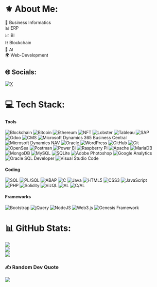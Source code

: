 # ⚜️ About Me:
💼 Business Informatics<br>📊 ERP<br>📈 BI<br>⛓️ Blockchain<br>🤖 AI<br>🌍 Web-Development


## 🌐 Socials:
[![X](https://img.shields.io/badge/X-black.svg?logo=X&logoColor=white)](https://x.com/aramdotdev) 

# 💻 Tech Stack:
#### Tools
<span>![Blockchain](https://img.shields.io/badge/Blockchain-%2300C7E1.svg?style=flat&logo=ethereum&logoColor=white)</span> 
<span>![Bitcoin](https://img.shields.io/badge/Bitcoin-%FFF2B2.svg?style=flat&logo=bitcoin&logoColor=black)</span> 
<span>![Ethereum](https://img.shields.io/badge/Ethereum-%2300C7E1.svg?style=flat&logo=ethereum&logoColor=white)</span> 
<span>![NFT](https://img.shields.io/badge/NFT-%2300C7E1.svg?style=flat&logo=ethereum&logoColor=white)</span> 
<span>![Lobster](https://img.shields.io/badge/Lobster-%2300B140.svg?style=flat&logo=dog&logoColor=white)</span> 
<span>![Tableau](https://img.shields.io/badge/Tableau-%23E97627.svg?style=flat&logo=tableau&logoColor=white)</span> 
<span>![SAP](https://img.shields.io/badge/SAP-%23000000.svg?style=flat&logo=sap&logoColor=white)</span> 
<span>![Odoo](https://img.shields.io/badge/Odoo-%233B6A26.svg?style=flat&logo=odoo&logoColor=white)</span> 
<span>![CMS](https://img.shields.io/badge/Content%20Management%20System-%23768BFF.svg?style=flat&logo=wordpress&logoColor=white)</span> 
<span>![Microsoft Dynamics 365 Business Central](https://img.shields.io/badge/Microsoft%20Dynamics%20365%20Business%20Central-%230A8E3D.svg?style=flat&logo=microsoft&logoColor=white)</span> 
<span>![Microsoft Dynamics NAV](https://img.shields.io/badge/Microsoft%20Dynamics%20NAV-%230A8E3D.svg?style=flat&logo=microsoft&logoColor=white)</span> 
<span>![Oracle](https://img.shields.io/badge/Oracle-F80000.svg?style=flat&logo=oracle&logoColor=white)</span> 
<span>![WordPress](https://img.shields.io/badge/WordPress-%23117AC9.svg?style=flat&logo=WordPress&logoColor=white)</span> 
<span>![GitHub](https://img.shields.io/badge/github-%23121011.svg?style=flat&logo=github&logoColor=white)</span> 
<span>![Git](https://img.shields.io/badge/GIT-%23F05033.svg?style=flat&logo=git&logoColor=white)</span> 
<span>![OpenSea](https://img.shields.io/badge/OpenSea-%232081E2.svg?style=flat&logo=opensea&logoColor=white)</span> 
<span>![Postman](https://img.shields.io/badge/Postman-FF6C37.svg?style=flat&logo=postman&logoColor=white)</span> 
<span>![Power Bi](https://img.shields.io/badge/Power_BI-F2C811.svg?style=flat&logo=powerbi&logoColor=black)</span> 
<span>![Raspberry Pi](https://img.shields.io/badge/-RaspberryPi-C51A4A.svg?style=flat&logo=Raspberry-Pi)</span> 
<span>![Apache](https://img.shields.io/badge/Apache-%23D42029.svg?style=flat&logo=apache&logoColor=white)</span> 
<span>![MariaDB](https://img.shields.io/badge/MariaDB-003545.svg?style=flat&logo=mariadb&logoColor=white)</span> 
<span>![MongoDB](https://img.shields.io/badge/MongoDB-%234ea94b.svg?style=flat&logo=mongodb&logoColor=white)</span> 
<span>![MySQL](https://img.shields.io/badge/MySQL-4479A1.svg?style=flat&logo=mysql&logoColor=white)</span> 
<span>![SQLite](https://img.shields.io/badge/sqlite-%2307405e.svg?style=flat&logo=sqlite&logoColor=white)</span> 
<span>![Adobe Photoshop](https://img.shields.io/badge/adobe%20photoshop-%2331A8FF.svg?style=flat&logo=adobe%20photoshop&logoColor=white)</span> 
<span>![Google Analytics](https://img.shields.io/badge/Google%20Analytics-%23FCA121.svg?style=flat&logo=google-analytics&logoColor=white)</span> 
<span>![Oracle SQL Developer](https://img.shields.io/badge/Oracle%20SQL%20Developer-F80000.svg?style=flat&logo=oracle&logoColor=white)</span> 
<span>![Visual Studio Code](https://img.shields.io/badge/Visual%20Studio%20Code-%23007ACC.svg?style=flat&logo=visual-studio-code&logoColor=white)</span>

#### Coding
<span>![SQL](https://img.shields.io/badge/SQL-%234F5B93.svg?style=flat&logo=sql&logoColor=white)</span> 
<span>![PL/SQL](https://img.shields.io/badge/PL/SQL-%23F80000.svg?style=flat&logo=oracle&logoColor=white)</span> 
<span>![ABAP](https://img.shields.io/badge/ABAP-%23C45E5E.svg?style=flat&logo=sap&logoColor=white)</span> 
<span>![C](https://img.shields.io/badge/C-%2300599C.svg?style=flat&logo=c&logoColor=white)</span> 
<span>![Java](https://img.shields.io/badge/JAVA-%23ED8B00.svg?style=flat&logo=openjdk&logoColor=white)</span> 
<span>![HTML5](https://img.shields.io/badge/HTML5-%23E34F26.svg?style=flat&logo=html5&logoColor=white)</span> 
<span>![CSS3](https://img.shields.io/badge/CSS3-%231572B6.svg?style=flat&logo=css3&logoColor=white)</span> 
<span>![JavaScript](https://img.shields.io/badge/JavaScript-%23323330.svg?style=flat&logo=javascript&logoColor=%23F7DF1E)</span> 
<span>![PHP](https://img.shields.io/badge/PHP-%23777BB4.svg?style=flat&logo=php&logoColor=white)</span> 
<span>![Solidity](https://img.shields.io/badge/Solidity-%23363636.svg?style=flat&logo=solidity&logoColor=white)</span> 
<span>![VizQL](https://img.shields.io/badge/VizQL-%23E97627.svg?style=flat&logo=tableau&logoColor=white)</span> 
<span>![AL](https://img.shields.io/badge/AL-%230A8E3D.svg?style=flat&logo=visualstudio&logoColor=white)</span> 
<span>![C/AL](https://img.shields.io/badge/C%2FAL-%230A8E3D.svg?style=flat&logo=visualstudio&logoColor=white)</span>

#### Frameworks
<span>![Bootstrap](https://img.shields.io/badge/Bootstrap-%238511FA.svg?style=flat&logo=Bootstrap&logoColor=white)</span> 
<span>![jQuery](https://img.shields.io/badge/JQuery-%230769AD.svg?style=flat&logo=JQuery&logoColor=white)</span> 
<span>![NodeJS](https://img.shields.io/badge/Node.js-6DA55F.svg?style=flat&logo=Node.js&logoColor=white)</span> 
<span>![Web3.js](https://img.shields.io/badge/Web3.js-F16822.svg?style=flat&logo=Web3.js&logoColor=white)</span> 
<span>![Genesis Framework](https://img.shields.io/badge/Genesis%20Framework-%233A3A3A.svg?style=flat&logo=wordpress&logoColor=white)</span>


# 📊 GitHub Stats:
![](https://github-readme-stats.vercel.app/api?username=aramdotdev&theme=default&hide_border=false&include_all_commits=false&count_private=false)<br/>
![](https://github-readme-streak-stats.herokuapp.com/?user=aramdotdev&theme=default&hide_border=false)<br/>
![](https://github-readme-stats.vercel.app/api/top-langs/?username=aramdotdev&theme=default&hide_border=false&include_all_commits=false&count_private=false&layout=compact)

### ✍️ Random Dev Quote
![](https://quotes-github-readme.vercel.app/api?type=horizontal&theme=dark&random=1)



